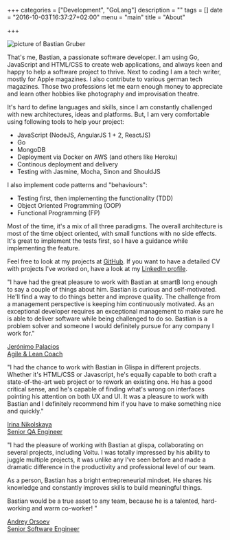 +++
categories = ["Development", "GoLang"]
description = ""
tags = []
date = "2016-10-03T16:37:27+02:00"
menu = "main"
title = "About"

+++

<img src="https://s3.eu-central-1.amazonaws.com/gruberb-blog/me.jpg" alt="picture of Bastian Gruber"/>

That's me, Bastian, a passionate software developer. I am using Go, JavaScript and HTML/CSS to create web applications, and always keen and happy to help a software project to thrive. Next to coding I am a tech writer, mostly for Apple magazines. I also contribute to various german tech magazines. Those two professions let me earn enough money to appreciate and learn other hobbies like photography and improvisation theatre.  

It's hard to define languages and skills, since I am constantly challenged with new architectures, ideas and platforms. But, I am very comfortable using following tools to help your project:  

- JavaScript (NodeJS, AngularJS 1 + 2, ReactJS)
- Go
- MongoDB
- Deployment via Docker on AWS (and others like Heroku)
- Continous deployment and delivery
- Testing with Jasmine, Mocha, Sinon and ShouldJS

I also implement code patterns and "behaviours":  

- Testing first, then implementing the functionality (TDD)  
- Object Oriented Programming (OOP)  
- Functional Programming (FP)  

Most of the time, it's a mix of all three paradigms. The overall architecture is most of the time object oriented, with small functions with no side effects. It's great to implement the tests first, so I have a guidance while implementing the feature.

Feel free to look at my projects at <a href="https://github.com/gruberb">GitHub</a>. If you want to have a detailed CV with projects I've worked on, have a look at my <a href="https://de.linkedin.com/in/bastiangruber">LinkedIn profile</a>.

<div class="bubble">
  <p>"I have had the great pleasure to work with Bastian at smartB long enough to say a couple of things about him. Bastian is curious and self-motivated. He'll find a way to do things better and improve quality. The challenge from a management perspective is keeping him continuously motivated. As an exceptional developer requires an exceptional management to make sure he is able to deliver software while being challenged to do so. Bastian is a problem solver and someone I would definitely pursue for any company I work for."</p>
  <span class="name">
    <a href="https://www.linkedin.com/in/jeronimopalacios?authType=name&authToken=wPHz">
      Jerónimo Palacios <br />Agile & Lean Coach
    </a>
  </span>
</div>

<div class="bubble">
  <p>"I had the chance to work with Bastian in Glispa in different projects. Whether it's HTML/CSS or Javascript, he's equally capable to both craft a state-of-the-art web project or to rework an existing one. He has a good critical sense, and he's capable of finding what's wrong on interfaces pointing his attention on both UX and UI. It was a pleasure to work with Bastian and I definitely recommend him if you have to make something nice and quickly."</p>
  <span class="name">
    <a href="https://www.linkedin.com/in/inikolskaya?authType=name&authToken=XXR5">
      Irina Nikolskaya <br />Senior QA Engineer
    </a>
  </span>
</div>

<div class="bubble">
  <p>"I had the pleasure of working with Bastian at glispa, collaborating on several projects, including Voltu. I was totally impressed by his ability to juggle multiple projects, it was unlike any I’ve seen before and made a dramatic difference in the productivity and professional level of our team.

  As a person, Bastian has a bright entrepreneurial mindset. He shares his knowledge and constantly improves skills to build meaningful things.

  Bastian would be a true asset to any team, because he is a talented, hard-working and warm co-worker! "</p>
  <span class="name">
    <a href="https://www.linkedin.com/in/andreyorsoev?authType=name&authToken=V55F">
      Andrey Orsoev <br />Senior Software Engineer
    </a>
  </span>
</div>

